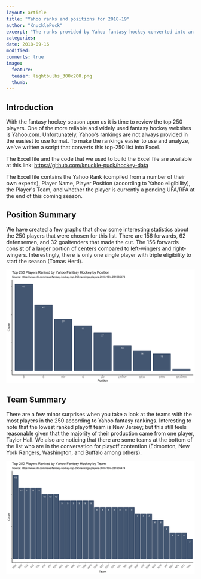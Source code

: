 ```yaml
---
layout: article
title: "Yahoo ranks and positions for 2018-19"
author: "KnucklePuck"
excerpt: "The ranks provided by Yahoo fantasy hockey converted into an easy-to-use format."
categories: 
date: 2018-09-16
modified:
comments: true
image:
  feature:
  teaser: lightbulbs_300x200.png
  thumb:
---
```


## Introduction

With the fantasy hockey season upon us it is time to review the top 250 players. One of the more reliable and widely used fantasy hockey websites is Yahoo.com. Unfortunately, Yahoo's rankings are not always provided in the easiest to use format. To make the rankings easier to use and analyze, we've written a script that converts this top-250 list into Excel.

The Excel file and the code that we used to build the Excel file are available at this link: https://github.com/knuckle-puck/hockey-data

The Excel file contains the Yahoo Rank (compiled from a number of their own experts), Player Name, Player Position (according to Yahoo eligibility), the Player's Team, and whether the player is currently a pending UFA/RFA at the end of this coming season.

## Position Summary

We have created a few graphs that show some interesting statistics about the 250 players that were chosen for this list. There are 156 forwards, 62 defensemen, and 32 goaltenders that made the cut. The 156 forwards consist of a larger portion of centers compared to left-wingers and right-wingers. Interestingly, there is only one single player with triple eligibility to start the season (Tomas Hertl).

![Position Summary](/images/2018-09-16-web-scraping-for-yahoo-rank-and-position/PlayersByPosition.png)<!-- -->

## Team Summary

There are a few minor surprises when you take a look at the teams with the most players in the 250 according to Yahoo fantasy rankings. Interesting to note that the lowest ranked playoff team is New Jersey; but this still feels reasonable given that the majority of their production came from one player, Taylor Hall. We also are noticing that there are some teams at the bottom of the list who are in the conversation for playoff contention (Edmonton, New York Rangers, Washington, and Buffalo among others).

![Team Summary](/images/2018-09-16-web-scraping-for-yahoo-rank-and-position/PlayersByTeam.png)<!-- -->






